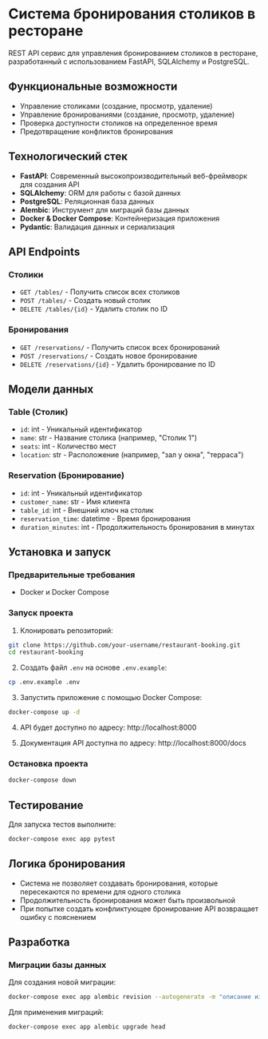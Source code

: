 # Система бронирования столиков в ресторане

REST API сервис для управления бронированием столиков в ресторане, разработанный с использованием FastAPI, SQLAlchemy и PostgreSQL.

## Функциональные возможности

- Управление столиками (создание, просмотр, удаление)
- Управление бронированиями (создание, просмотр, удаление)
- Проверка доступности столиков на определенное время
- Предотвращение конфликтов бронирования

## Технологический стек

- **FastAPI**: Современный высокопроизводительный веб-фреймворк для создания API
- **SQLAlchemy**: ORM для работы с базой данных
- **PostgreSQL**: Реляционная база данных
- **Alembic**: Инструмент для миграций базы данных
- **Docker & Docker Compose**: Контейнеризация приложения
- **Pydantic**: Валидация данных и сериализация

## API Endpoints

### Столики

- `GET /tables/` - Получить список всех столиков
- `POST /tables/` - Создать новый столик
- `DELETE /tables/{id}` - Удалить столик по ID

### Бронирования

- `GET /reservations/` - Получить список всех бронирований
- `POST /reservations/` - Создать новое бронирование
- `DELETE /reservations/{id}` - Удалить бронирование по ID

## Модели данных

### Table (Столик)

- `id`: int - Уникальный идентификатор
- `name`: str - Название столика (например, "Столик 1")
- `seats`: int - Количество мест
- `location`: str - Расположение (например, "зал у окна", "терраса")

### Reservation (Бронирование)

- `id`: int - Уникальный идентификатор
- `customer_name`: str - Имя клиента
- `table_id`: int - Внешний ключ на столик
- `reservation_time`: datetime - Время бронирования
- `duration_minutes`: int - Продолжительность бронирования в минутах

## Установка и запуск

### Предварительные требования

- Docker и Docker Compose

### Запуск проекта

1. Клонировать репозиторий:

```bash
git clone https://github.com/your-username/restaurant-booking.git
cd restaurant-booking
```

2. Создать файл `.env` на основе `.env.example`:

```bash
cp .env.example .env
```

3. Запустить приложение с помощью Docker Compose:

```bash
docker-compose up -d
```

4. API будет доступно по адресу: http://localhost:8000

5. Документация API доступна по адресу: http://localhost:8000/docs

### Остановка проекта

```bash
docker-compose down
```

## Тестирование

Для запуска тестов выполните:

```bash
docker-compose exec app pytest
```

## Логика бронирования

- Система не позволяет создавать бронирования, которые пересекаются по времени для одного столика
- Продолжительность бронирования может быть произвольной
- При попытке создать конфликтующее бронирование API возвращает ошибку с пояснением

## Разработка

### Миграции базы данных

Для создания новой миграции:

```bash
docker-compose exec app alembic revision --autogenerate -m "описание изменений"
```

Для применения миграций:

```bash
docker-compose exec app alembic upgrade head
```